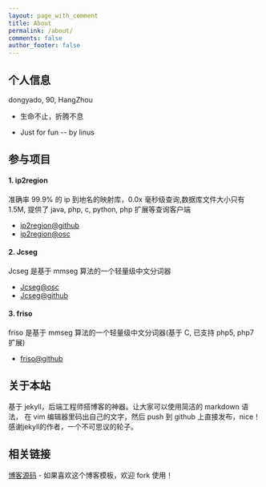```yaml
---
layout: page_with_comment
title: About
permalink: /about/
comments: false
author_footer: false
---
```


## 个人信息

dongyado, 90, HangZhou

* 生命不止，折腾不息 

* Just for fun -- by linus

## 参与项目

#### 1. ip2region

准确率 99.9% 的 ip 到地名的映射库，0.0x 毫秒级查询,数据库文件大小只有 1.5M, 
提供了 java, php, c, python, php 扩展等查询客户端

* [ip2region@github][]
* [ip2region@osc][] 

#### 2. Jcseg

Jcseg 是基于 mmseg 算法的一个轻量级中文分词器

* [Jcseg@osc][] 
* [Jcseg@github][] 

#### 3. friso

friso 是基于 mmseg 算法的一个轻量级中文分词器(基于 C, 已支持 php5, php7 扩展)

* [friso@github][] 

## 关于本站

基于 jekyll，后端工程师搭博客的神器。让大家可以使用简洁的 markdown 语法，
在 vim 编辑器里码出自己的文字，然后 push 到 github 上直接发布，nice！
感谢jekyll的作者，一个不可思议的轮子。

## 相关链接
[博客源码][] - 如果喜欢这个博客模板，欢迎 fork 使用！
 

[博客源码]: https://github.com/dongyado/dongyado.github.io
[Jcseg@github]: https://github.com/lionsoul2014/jcseg
[Jcseg@osc]: http://git.oschina.net/lionsoul/jcseg
[ip2region@github]: https://github.com/lionsoul2014/ip2region
[ip2region@osc]: http://git.oschina.net/lionsoul/ip2region
[friso@github]: https://github.com/lionsoul2014/friso
